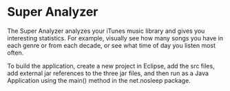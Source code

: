 Super Analyzer
==============

The Super Analyzer analyzes your iTunes music library and gives you interesting statistics. For example, visually see how many songs you have in each genre or from each decade, or see what time of day you listen most often.

To build the application, create a new project in Eclipse, add the src files, add external jar references to the three jar files, and then run as a Java Application using the main() method in the net.nosleep package.
